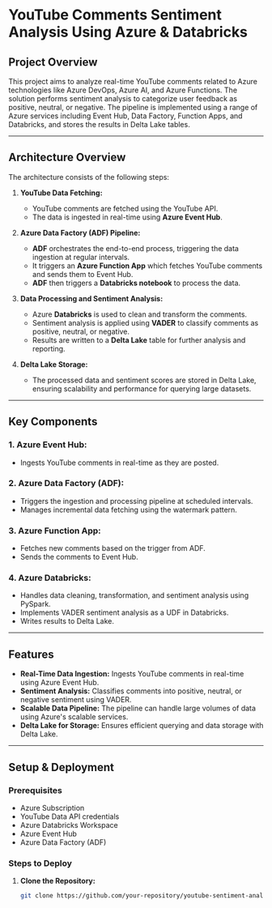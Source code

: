 # YouTube Comments Sentiment Analysis Using Azure & Databricks

## Project Overview
This project aims to analyze real-time YouTube comments related to Azure technologies like Azure DevOps, Azure AI, and Azure Functions. The solution performs sentiment analysis to categorize user feedback as positive, neutral, or negative. The pipeline is implemented using a range of Azure services including Event Hub, Data Factory, Function Apps, and Databricks, and stores the results in Delta Lake tables.

---

## Architecture Overview
The architecture consists of the following steps:
1. **YouTube Data Fetching:** 
   - YouTube comments are fetched using the YouTube API.
   - The data is ingested in real-time using **Azure Event Hub**.

2. **Azure Data Factory (ADF) Pipeline:**
   - **ADF** orchestrates the end-to-end process, triggering the data ingestion at regular intervals.
   - It triggers an **Azure Function App** which fetches YouTube comments and sends them to Event Hub.
   - **ADF** then triggers a **Databricks notebook** to process the data.

3. **Data Processing and Sentiment Analysis:**
   - Azure **Databricks** is used to clean and transform the comments.
   - Sentiment analysis is applied using **VADER** to classify comments as positive, neutral, or negative.
   - Results are written to a **Delta Lake** table for further analysis and reporting.

4. **Delta Lake Storage:**
   - The processed data and sentiment scores are stored in Delta Lake, ensuring scalability and performance for querying large datasets.

---

## Key Components

### 1. **Azure Event Hub:**
   - Ingests YouTube comments in real-time as they are posted.

### 2. **Azure Data Factory (ADF):**
   - Triggers the ingestion and processing pipeline at scheduled intervals.
   - Manages incremental data fetching using the watermark pattern.

### 3. **Azure Function App:**
   - Fetches new comments based on the trigger from ADF.
   - Sends the comments to Event Hub.

### 4. **Azure Databricks:**
   - Handles data cleaning, transformation, and sentiment analysis using PySpark.
   - Implements VADER sentiment analysis as a UDF in Databricks.
   - Writes results to Delta Lake.

---

## Features

- **Real-Time Data Ingestion:** Ingests YouTube comments in real-time using Azure Event Hub.
- **Sentiment Analysis:** Classifies comments into positive, neutral, or negative sentiment using VADER.
- **Scalable Data Pipeline:** The pipeline can handle large volumes of data using Azure's scalable services.
- **Delta Lake for Storage:** Ensures efficient querying and data storage with Delta Lake.

---

## Setup & Deployment

### Prerequisites
- Azure Subscription
- YouTube Data API credentials
- Azure Databricks Workspace
- Azure Event Hub
- Azure Data Factory (ADF)

### Steps to Deploy

1. **Clone the Repository:**
   ```bash
   git clone https://github.com/your-repository/youtube-sentiment-analysis.git
